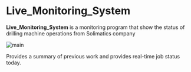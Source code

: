 # Live_Monitoring_System
**Live_Monitoring_System** is a monitoring program that show the status of drilling machine operations from Solimatics company

![main](https://github.com/kookjd7759/Live_Monitoring_System/refs/heads/main/img/screenshot_main.png?raw=true)

Provides a summary of previous work and provides real-time job status today.